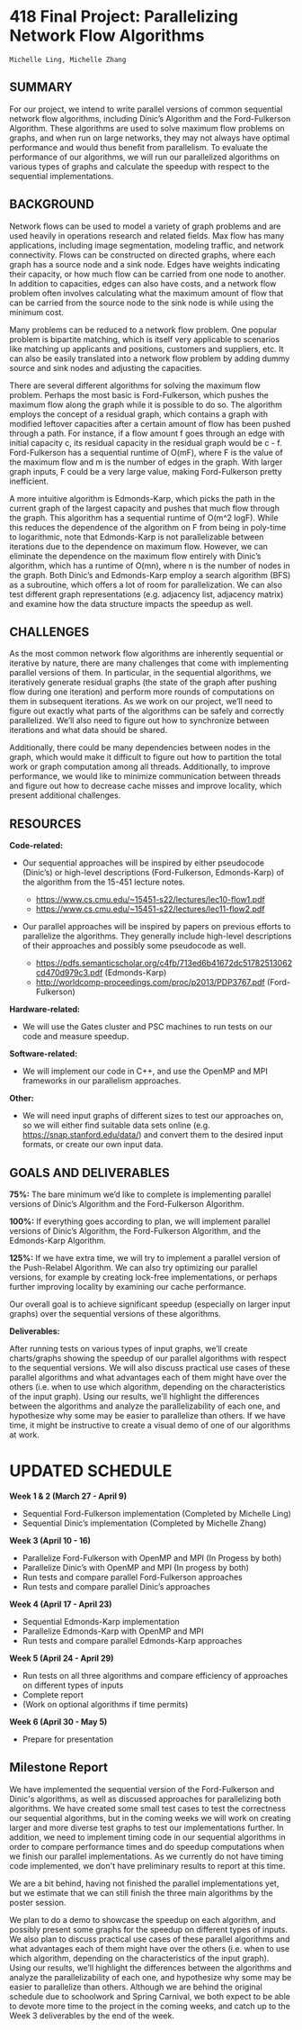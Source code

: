 # 418 Final Project: Parallelizing Network Flow Algorithms

```
Michelle Ling, Michelle Zhang
```
## SUMMARY

For our project, we intend to write parallel versions of common sequential network flow
algorithms, including Dinic’s Algorithm and the Ford-Fulkerson Algorithm. These
algorithms are used to solve maximum flow problems on graphs, and when run on large
networks, they may not always have optimal performance and would thus benefit from
parallelism. To evaluate the performance of our algorithms, we will run our parallelized
algorithms on various types of graphs and calculate the speedup with respect to the
sequential implementations.

## BACKGROUND

Network flows can be used to model a variety of graph problems and are used
heavily in operations research and related fields. Max flow has many applications,
including image segmentation, modeling traffic, and network connectivity. Flows can be
constructed on directed graphs, where each graph has a source node and a sink node.
Edges have weights indicating their capacity, or how much flow can be carried from one
node to another. In addition to capacities, edges can also have costs, and a network
flow problem often involves calculating what the maximum amount of flow that can be
carried from the source node to the sink node is while using the minimum cost.

Many problems can be reduced to a network flow problem. One popular problem
is bipartite matching, which is itself very applicable to scenarios like matching up
applicants and positions, customers and suppliers, etc. It can also be easily translated
into a network flow problem by adding dummy source and sink nodes and adjusting the
capacities.

There are several different algorithms for solving the maximum flow problem.
Perhaps the most basic is Ford-Fulkerson, which pushes the maximum flow along the
graph while it is possible to do so. The algorithm employs the concept of a residual
graph, which contains a graph with modified leftover capacities after a certain amount of
flow has been pushed through a path. For instance, if a flow amount f goes through an
edge with initial capacity c, its residual capacity in the residual graph would be c - f.
Ford-Fulkerson has a sequential runtime of O(mF), where F is the value of the
maximum flow and m is the number of edges in the graph. With larger graph inputs, F
could be a very large value, making Ford-Fulkerson pretty inefficient.

A more intuitive algorithm is Edmonds-Karp, which picks the path in the current
graph of the largest capacity and pushes that much flow through the graph. This
algorithm has a sequential runtime of O(m^2 logF). While this reduces the dependence 
of the algorithm on F from being in poly-time to logarithmic, note that Edmonds-Karp is
not parallelizable between iterations due to the dependence on maximum flow.
However, we can eliminate the dependence on the maximum flow entirely with Dinic’s
algorithm, which has a runtime of O(mn), where n is the number of nodes in the graph.
Both Dinic’s and Edmonds-Karp employ a search algorithm (BFS) as a
subroutine, which offers a lot of room for parallelization. We can also test different graph
representations (e.g. adjacency list, adjacency matrix) and examine how the data
structure impacts the speedup as well.

## CHALLENGES

As the most common network flow algorithms are inherently sequential or
iterative by nature, there are many challenges that come with implementing parallel
versions of them. In particular, in the sequential algorithms, we iteratively generate
residual graphs (the state of the graph after pushing flow during one iteration) and
perform more rounds of computations on them in subsequent iterations. As we work on
our project, we’ll need to figure out exactly what parts of the algorithms can be safely
and correctly parallelized. We’ll also need to figure out how to synchronize between
iterations and what data should be shared.

Additionally, there could be many dependencies between nodes in the graph,
which would make it difficult to figure out how to partition the total work or graph
computation among all threads. Additionally, to improve performance, we would like to
minimize communication between threads and figure out how to decrease cache misses
and improve locality, which present additional challenges.

## RESOURCES

**Code-related:**

* Our sequential approaches will be inspired by either pseudocode (Dinic’s) or
    high-level descriptions (Ford-Fulkerson, Edmonds-Karp) of the algorithm from the
    15-451 lecture notes.
    * https://www.cs.cmu.edu/~15451-s22/lectures/lec10-flow1.pdf
    * https://www.cs.cmu.edu/~15451-s22/lectures/lec11-flow2.pdf
       
* Our parallel approaches will be inspired by papers on previous efforts to
    parallelize the algorithms. They generally include high-level descriptions of their
    approaches and possibly some pseudocode as well.
    * https://pdfs.semanticscholar.org/c4fb/713ed6b41672dc51782513062cd470d979c3.pdf (Edmonds-Karp)
    * http://worldcomp-proceedings.com/proc/p2013/PDP3767.pdf (Ford-Fulkerson)


**Hardware-related:**

- We will use the Gates cluster and PSC machines to run tests on our code and
    measure speedup.

**Software-related:**

- We will implement our code in C++, and use the OpenMP and MPI frameworks in
    our parallelism approaches.

**Other:**

- We will need input graphs of different sizes to test our approaches on, so we will
    either find suitable data sets online (e.g. https://snap.stanford.edu/data/) and
    convert them to the desired input formats, or create our own input data.

## GOALS AND DELIVERABLES

**75%:** The bare minimum we’d like to complete is implementing parallel versions of
Dinic’s Algorithm and the Ford-Fulkerson Algorithm.

**100%:** If everything goes according to plan, we will implement parallel versions of
Dinic’s Algorithm, the Ford-Fulkerson Algorithm, and the Edmonds-Karp Algorithm.

**125%:** If we have extra time, we will try to implement a parallel version of the
Push-Relabel Algorithm. We can also try optimizing our parallel versions, for example
by creating lock-free implementations, or perhaps further improving locality by
examining our cache performance.

Our overall goal is to achieve significant speedup (especially on larger input graphs)
over the sequential versions of these algorithms.

**Deliverables:** 

After running tests on various types of input graphs, we’ll create
charts/graphs showing the speedup of our parallel algorithms with respect to the
sequential versions. We will also discuss practical use cases of these parallel algorithms
and what advantages each of them might have over the others (i.e. when to use which
algorithm, depending on the characteristics of the input graph). Using our results, we’ll
highlight the differences between the algorithms and analyze the parallelizability of each
one, and hypothesize why some may be easier to parallelize than others. If we have
time, it might be instructive to create a visual demo of one of our algorithms at work.

# UPDATED SCHEDULE

**Week 1 & 2 (March 27 - April 9)**
- Sequential Ford-Fulkerson implementation (Completed by Michelle Ling)
- Sequential Dinic’s implementation (Completed by Michelle Zhang)

**Week 3 (April 10 - 16)**
- Parallelize Ford-Fulkerson with OpenMP and MPI (In Progess by both)
- Parallelize Dinic’s with OpenMP and MPI (In progess by both)
- Run tests and compare parallel Ford-Fulkerson approaches
- Run tests and compare parallel Dinic’s approaches

**Week 4 (April 17 - April 23)**
- Sequential Edmonds-Karp implementation
- Parallelize Edmonds-Karp with OpenMP and MPI
- Run tests and compare parallel Edmonds-Karp approaches

**Week 5 (April 24 - April 29)**
- Run tests on all three algorithms and compare efficiency of approaches on
different types of inputs
- Complete report
- (Work on optional algorithms if time permits)

**Week 6 (April 30 - May 5)**
- Prepare for presentation


## Milestone Report

We have implemented the sequential version of the Ford-Fulkerson and Dinic's
algorithms, as well as discussed approaches for parallelizing both algorithms.
We have created some small test cases to test the correctness our sequential algorithms,
but in the coming weeks we will work on creating larger and more diverse
test graphs to test our implementations further. In addition, we need to 
implement timing code in our sequential algorithms in order to compare performance
times and do speedup computations when we finish our parallel implementations. As
we currently do not have timing code implemented, we don't have preliminary results
to report at this time.

We are a bit behind, having not finished the parallel implementations yet, but 
we estimate that we can still finish the three main algorithms by the poster
session. 

We plan to do a demo to showcase the speedup on each algorithm, and 
possibly present some graphs for the speedup on different types of inputs.
We also plan to discuss practical use cases of these parallel algorithms
and what advantages each of them might have over the others (i.e. when to use which
algorithm, depending on the characteristics of the input graph). Using our results, we’ll
highlight the differences between the algorithms and analyze the parallelizability of each
one, and hypothesize why some may be easier to parallelize than others.
Although we are behind the original schedule due to schoolwork and Spring Carnival,
we both expect to be able to devote more time to the project in the coming weeks, 
and catch up to the Week 3 deliverables by the end of the week. 
